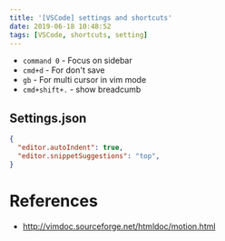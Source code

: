 ```yaml
---
title: '[VSCode] settings and shortcuts'
date: 2019-06-18 10:48:52
tags: [VSCode, shortcuts, setting]
---
```


- `command 0` - Focus on sidebar
- `cmd+d` - For don't save
- `gb` - For multi cursor in vim mode
- `cmd+shift+.` - show breadcumb

## Settings.json

```json
{
  "editor.autoIndent": true,
  "editor.snippetSuggestions": "top",
}
```

# References

- http://vimdoc.sourceforge.net/htmldoc/motion.html
